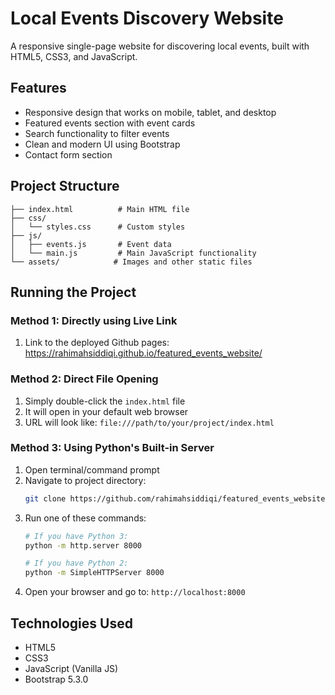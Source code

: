 # Local Events Discovery Website

A responsive single-page website for discovering local events, built with HTML5, CSS3, and JavaScript.

## Features

- Responsive design that works on mobile, tablet, and desktop
- Featured events section with event cards
- Search functionality to filter events
- Clean and modern UI using Bootstrap
- Contact form section

## Project Structure

```
├── index.html          # Main HTML file
├── css/
│   └── styles.css      # Custom styles
├── js/
│   ├── events.js       # Event data
│   └── main.js         # Main JavaScript functionality
└── assets/            # Images and other static files
```

## Running the Project

### Method 1: Directly using Live Link
1. Link to the deployed Github pages: https://rahimahsiddiqi.github.io/featured_events_website/
   
### Method 2: Direct File Opening
1. Simply double-click the `index.html` file
2. It will open in your default web browser
3. URL will look like: `file:///path/to/your/project/index.html`

### Method 3: Using Python's Built-in Server
1. Open terminal/command prompt
2. Navigate to project directory:
   ```bash
   git clone https://github.com/rahimahsiddiqi/featured_events_website
   ```
4. Run one of these commands:
   ```bash
   # If you have Python 3:
   python -m http.server 8000

   # If you have Python 2:
   python -m SimpleHTTPServer 8000
   ```
5. Open your browser and go to: `http://localhost:8000`


## Technologies Used

- HTML5
- CSS3
- JavaScript (Vanilla JS)
- Bootstrap 5.3.0


